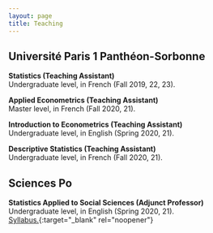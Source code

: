 ```yaml
---
layout: page
title: Teaching
---
```


## Université Paris 1 Panthéon-Sorbonne

**Statistics (Teaching Assistant)** <br> 
Undergraduate level, in French (Fall 2019, 22, 23).

**Applied Econometrics (Teaching Assistant)** <br> 
Master level, in French (Fall 2020, 21).

**Introduction to Econometrics (Teaching Assistant)** <br> 
Undergraduate level, in English (Spring 2020, 21).

**Descriptive Statistics (Teaching Assistant)** <br> 
Undergraduate level, in French (Fall 2020, 21).<br>

## Sciences Po

**Statistics Applied to Social Sciences (Adjunct Professor)** <br> 
Undergraduate level, in English (Spring 2020, 21). <br> 
[Syllabus.](https://thiagoscarelli.github.io/assets/pdfs/scarelli_stats_intro_syllabus_scp.pdf){:target="_blank" rel="noopener"}
